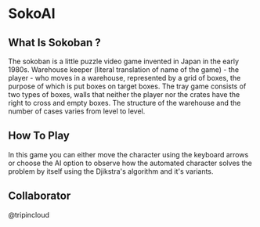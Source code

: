 # SokoAI

## What Is Sokoban ? 
The sokoban is a little puzzle video game invented
in Japan in the early 1980s.
Warehouse keeper (literal translation of name
of the game) - the player - who moves in a warehouse,
represented by a grid of boxes, the purpose of which is
put boxes on target boxes. The tray
game consists of two types of boxes,
walls that neither the player nor the crates have the right to
cross and empty boxes. The structure of the warehouse
and the number of cases varies from level to level.

## How To Play
In this game you can either move the character using the keyboard arrows or choose the AI option to observe how the automated
character solves the problem by itself using the Djikstra's algorithm and it's variants.

## Collaborator 
@tripincloud

